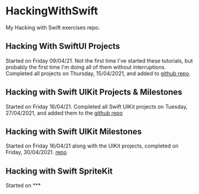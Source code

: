 # HackingWithSwift
My Hacking with Swift exercises repo.

## Hacking With SwiftUI Projects
Started on Friday 09/04/21. Not the first time I've started these tutorials, but probably the first time I'm doing all of them without interruptions.
Completed all projects on Thursday, 15/04/2021, and added to [github repo](https://github.com/LeTarrask/HackingWithSwift/tree/main/SwiftUI_Projects_OK).

## Hacking with Swift UIKit Projects & Milestones
Started on Friday 16/04/21.
Completed all Swift UIKit projects on Tuesday, 27/04/2021, and added them to the [github repo](https://github.com/LeTarrask/HackingWithSwift/tree/main/Classic_Projects_OK)

## Hacking with Swift UIKit Milestones
Started on Friday 16/04/21 along with the UIKit projects, completed on Friday, 30/04/2021. [repo](https://github.com/LeTarrask/HackingWithSwift/tree/main/Milestone_Projects)

## Hacking with Swift SpriteKit
Started on ***
